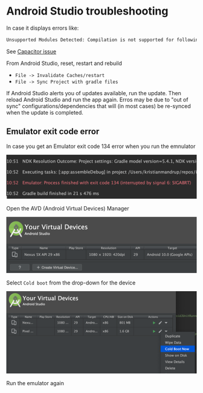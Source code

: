 # Android Studio troubleshooting

In case it displays errors like:

```sh
Unsupported Modules Detected: Compilation is not supported for following modules: capacitor-cordova-android-plugins. Unfortunately you can't have non-Gradle Java modules and Android-Gradle modules in one project.
```

See [Capacitor issue](https://github.com/ionic-team/capacitor/issues/349)

From Android Studio, reset, restart and rebuild

- `File -> Invalidate Caches/restart`
- `File -> Sync Project with gradle files`

If Android Studio alerts you of updates available, run the update. Then reload Android Studio and run the app again. Erros may be due to "out of sync" configurations/dependencies that will (in most cases) be re-synced when the update is completed.

## Emulator exit code error

In case you get an Emulator exit code 134 error when you run the emnulator

![Emulator exit code 134](./images/emulator-exit-code-134.png)

Open the AVD (Android Virtual Devices) Manager

![Virtual devices manager](./images/virtual-devices.png)

Select `Cold boot` from the drop-down for the device

![Virtual device cold boot](./images/virtual-device-cold-boot.png)

Run the emulator again
